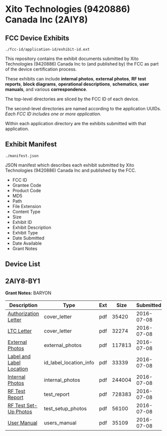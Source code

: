 # Xito Technologies (9420886) Canada Inc (2AIY8)
## FCC Device Exhibits

```
./fcc-id/application-id/exhibit-id.ext
```

This repository contains the exhibit documents submitted by Xito Technologies (9420886) Canada Inc to (and published by) the FCC as part of the device certification process.

These exhibits can include **internal photos**, **external photos**, **RF test reports**, **block diagrams**, **operational descriptions**, **schematics**, **user manuals**, and various **correspondence**.

The top-level directories are sliced by the FCC ID of each device.

The second-level directories are named according to the application UUIDs. *Each FCC ID includes one or more application.*

Within each application directory are the exhibits submitted with that application. 

## Exhibit Manifest

```
./manifest.json
```

JSON manifest which describes each exhibit submitted by Xito Technologies (9420886) Canada Inc and published by the FCC.

- FCC ID
- Grantee Code
- Product Code
- MD5
- Path
- File Extension
- Content Type
- Size
- Exhibit ID
- Exhibit Description
- Exhibit Type
- Date Submitted
- Date Available
- Grant Notes

## Device List
## 2AIY8-BY1
**Grant Notes:** BARYON

| Description | Type | Ext | Size | Submitted | Available |
| ----------- | ---- | --- | ---- | --------- | --------- |
| [Authorization Letter](2AIY8-BY1/78bb72bb231c25c6f44d1d1e1d8bf269/3055830.pdf) | cover_letter | pdf | 35420 | 2016-07-08 | 2016-07-08 |
| [LTC Letter](2AIY8-BY1/78bb72bb231c25c6f44d1d1e1d8bf269/3055831.pdf) | cover_letter | pdf | 32274 | 2016-07-08 | 2016-07-08 |
| [External Photos](2AIY8-BY1/78bb72bb231c25c6f44d1d1e1d8bf269/3055832.pdf) | external_photos | pdf | 117813 | 2016-07-08 | 2016-07-08 |
| [Label and Label Location](2AIY8-BY1/78bb72bb231c25c6f44d1d1e1d8bf269/3055833.pdf) | id_label_location_info | pdf | 33339 | 2016-07-08 | 2016-07-08 |
| [Internal Photos](2AIY8-BY1/78bb72bb231c25c6f44d1d1e1d8bf269/3055834.pdf) | internal_photos | pdf | 244004 | 2016-07-08 | 2016-07-08 |
| [RF Test Report](2AIY8-BY1/78bb72bb231c25c6f44d1d1e1d8bf269/3055837.pdf) | test_report | pdf | 728383 | 2016-07-08 | 2016-07-08 |
| [RF Test Set-Up Photos](2AIY8-BY1/78bb72bb231c25c6f44d1d1e1d8bf269/3055838.pdf) | test_setup_photos | pdf | 56100 | 2016-07-08 | 2016-07-08 |
| [User Manual](2AIY8-BY1/78bb72bb231c25c6f44d1d1e1d8bf269/3055839.pdf) | users_manual | pdf | 35109 | 2016-07-08 | 2016-07-08 |
